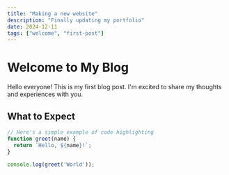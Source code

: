 ```yaml
---
title: "Making a new website"
description: "Finally updating my portfolio"
date: 2024-12-11
tags: ["welcome", "first-post"]
---
```


# Welcome to My Blog

Hello everyone! This is my first blog post. I'm excited to share my thoughts and experiences with you.

## What to Expect


```javascript
// Here's a simple example of code highlighting
function greet(name) {
  return `Hello, ${name}!`;
}

console.log(greet('World'));
```
